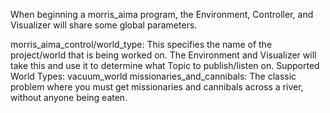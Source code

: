 When beginning a morris_aima program, the Environment, Controller, and Visualizer will share some global parameters.

morris_aima_control/world_type: This specifies the name of the project/world that is being worked on. The Environment and Visualizer will take this and use it to determine what Topic to publish/listen on.
    Supported World Types:
        vacuum_world
        missionaries_and_cannibals: The classic problem where you must get missionaries and cannibals across a river, without anyone being eaten.
